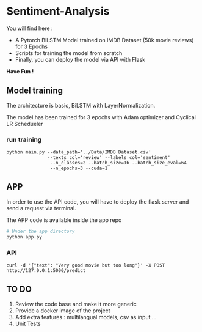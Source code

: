 # Sentiment-Analysis

You will find here : 
* A Pytorch BiLSTM Model trained on IMDB Dataset (50k movie reviews) for 3 Epochs
* Scripts for training the model from scratch 
* Finally, you can deploy the model via API with Flask 

**Have Fun !** 

## Model training 
The architecture is basic, BiLSTM with LayerNormalization. 

The model has been trained for 3 epochs with Adam optimizer and Cyclical LR Schedueler

### run training 

```shell
python main.py --data_path='../Data/IMDB Dataset.csv' 
               --texts_col='review' --labels_col='sentiment' 
                --n_classes=2 --batch_size=16 --batch_size_eval=64
                --n_epochs=3 --cuda=1
```

## APP 

In order to use the API code, you will have to deploy the flask server and send a request via terminal. 

The APP code is available inside the app repo 

```python 
# Under the app directory 
python app.py
``` 
### API 

```shell
curl -d '{"text": "Very good movie but too long"}' -X POST http://127.0.0.1:5000/predict
```


## TO DO 

1. Review the code base and make it more generic 
2. Provide a docker image of the project
3. Add extra features : multilangual models, csv as input ... 
4. Unit Tests 

